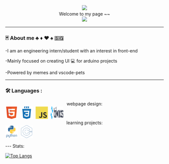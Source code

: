 <div id = "fireplace" align = center>
<img src = "https://media3.giphy.com/media/10TZs8ho7qJeVy/giphy.gif?cid=ecf05e47skmzcjei0bmexi3lcybw2sxerrptt9mtuyakpi01&rid=giphy.gif&ct=g">
</div>
<div id = "header" align = center>
  <div text-color = cyan>Welcome to my page ~~ </div>
  <a href = "https://www.linkedin.com/in/david-tan-717102154/">
  <img src = "https://img.shields.io/badge/LinkedIn-blue?logo=linkedin&logoColor=white&style=for-the-badge">
  </a>
  </div>
  
  ---
  
  ### :black_joker: About me :clubs: :diamonds:	:hearts: :spades: :singapore:
-I am an engineering intern/student with an interest in front-end 

-Mainly focused on creating UI :computer:	for arduino projects 

-Powered by memes and vscode-pets

---

### :hammer_and_wrench: Languages :

<div>
  <div align = center> webpage design: </div>
  <img src="https://github.com/devicons/devicon/blob/master/icons/html5/html5-original.svg" title="HTML5" alt="HTML" width="40" height="40"/>&nbsp;
  <img src="https://github.com/devicons/devicon/blob/master/icons/css3/css3-plain-wordmark.svg" title="css3" alt="Css" width="40" height="40"/>&nbsp;
  <img src="https://github.com/devicons/devicon/blob/master/icons/javascript/javascript-original.svg" title="JS" alt="JS" width="40" height="40"/>&nbsp;
  <img src="https://github.com/devicons/devicon/blob/master/icons/tailwindcss/tailwindcss-original-wordmark.svg" title="tailwind" alt="tw" width="40" height="40"/>&nbsp;
</div>
<div>
  <div align = center> learning projects: </div>
  <img src="https://github.com/devicons/devicon/blob/master/icons/python/python-original-wordmark.svg" title="python" alt="python" width="40" height="40"/>&nbsp;
  <img src="https://github.com/devicons/devicon/blob/master/icons/cplusplus/cplusplus-line.svg" title="c++" alt="c++" width="40" height="40"/>&nbsp;
</div>

--- Stats:

[![Top Langs](https://github-readme-stats.vercel.app/api/top-langs/?username=Crashnb)](https://github.com/anuraghazra/github-readme-stats)
